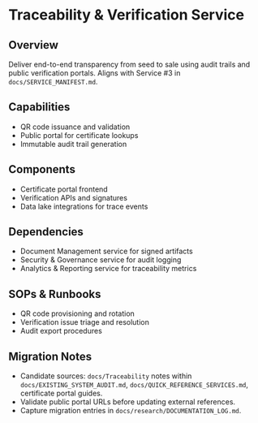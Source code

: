 # Traceability & Verification Service

## Overview
Deliver end-to-end transparency from seed to sale using audit trails and public verification portals. Aligns with Service #3 in `docs/SERVICE_MANIFEST.md`.

## Capabilities
- QR code issuance and validation
- Public portal for certificate lookups
- Immutable audit trail generation

## Components
- Certificate portal frontend
- Verification APIs and signatures
- Data lake integrations for trace events

## Dependencies
- Document Management service for signed artifacts
- Security & Governance service for audit logging
- Analytics & Reporting service for traceability metrics

## SOPs & Runbooks
- QR code provisioning and rotation
- Verification issue triage and resolution
- Audit export procedures

## Migration Notes
- Candidate sources: `docs/Traceability` notes within `docs/EXISTING_SYSTEM_AUDIT.md`, `docs/QUICK_REFERENCE_SERVICES.md`, certificate portal guides.
- Validate public portal URLs before updating external references.
- Capture migration entries in `docs/research/DOCUMENTATION_LOG.md`.

